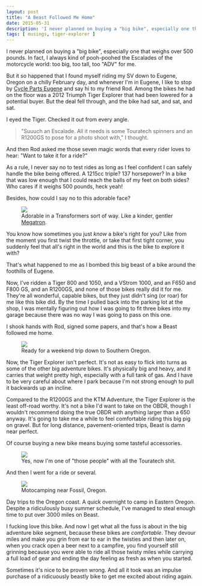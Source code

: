 ```yaml
---
layout: post
title: "A Beast Followed Me Home"
date: 2015-05-31
description: 'I never planned on buying a "big bike", especially one that weighs over 500 pounds. In fact, I always kind of pooh-poohed the Escalades of the motorcycle world: too big, too tall, too "ADV" for me.'
tags: [ musings, tiger-explorer ]
---
```


<p class="intro"><span class="dropcap">I</span> never planned on buying a "big bike", especially one that weighs over 500 pounds. In fact, I always kind of pooh-poohed the Escalades of the motorcycle world: too big, too tall, too "ADV" for me.</p>

But it so happened that I found myself riding my SV down to Eugene, Oregon on a chilly February day, and whenever I'm in Eugene, I like to stop by <a href="https://www.facebook.com/cyclepartseugene">Cycle Parts Eugene</a> and say hi to my friend Rod. Among the bikes he had on the floor was a 2012 Triumph Tiger Explorer that had been lowered for a potential buyer. But the deal fell through, and the bike had sat, and sat, and sat.

I eyed the Tiger. Checked it out from every angle.

<blockquote>"Suuuch an Escalade. All it needs is some Touratech spinners and an R1200GS to pose for a photo shoot with," I thought.</blockquote>

And then Rod asked me those seven magic words that every rider loves to hear: "Want to take it for a ride?"

As a rule, I never say no to test rides as long as I feel confident I can safely handle the bike being offered. A 1215cc triple? 137 horsepower? In a bike that was low enough that I could reach the balls of my feet on both sides? Who cares if it weighs 500 pounds, heck yeah!

Besides, how could I say no to this adorable face?

<figure>
<a href="http://tbolt.smugmug.com/Motorcycles/Beast/i-NptMTKT/0/O/IMG_20150131_110552.jpg"><img src="http://tbolt.smugmug.com/Motorcycles/Beast/i-NptMTKT/0/L/IMG_20150131_110552-L.jpg"></a>
<figcaption>Adorable in a Transformers sort of way. Like a kinder, gentler <a href="https://en.wikipedia.org/wiki/Megatron">Megatron</a>.</figcaption>
</figure>

You know how sometimes you just *know* a bike's right for you? Like from the moment you first twist the throttle, or take that first tight corner, you suddenly feel that all's right in the world and this is the bike to explore it with?

That's what happened to me as I bombed this big beast of a bike around the foothills of Eugene.

Now, I've ridden a Tiger 800 and 1050, and a VStrom 1000, and an F650 and F800 GS, and an R1200GS, and none of those bikes really did it for me. They're all wonderful, capable bikes, but they just didn't sing (or roar) for me like this bike did. By the time I pulled back into the parking lot at the shop, I was mentally figuring out how I was going to fit three bikes into my garage because there was no way I was going to pass on this one.

I shook hands with Rod, signed some papers, and that's how a Beast followed me home.

<figure>
<a href="http://tbolt.smugmug.com/Motorcycles/Beast/i-5xbGBp6/0/O/IMG_20150320_092031~2.jpg"><img src="http://tbolt.smugmug.com/Motorcycles/Beast/i-5xbGBp6/0/L/IMG_20150320_092031~2-L.jpg"></a>
<figcaption>Ready for a weekend trip down to Southern Oregon.</figcaption>
</figure>

Now, the Tiger Explorer isn't perfect. It's not as easy to flick into turns as some of the other big adventure bikes. It's physically big and heavy, and it carries that weight pretty high, especially with a full tank of gas. And I have to be very careful about where I park because I'm not strong enough to pull it backwards up an incline.

Compared to the R1200GS and the KTM Adventure, the Tiger Explorer is the least off-road worthy. It's not a bike I'd want to take on the OBDR, though I wouldn't recommend doing the true OBDR with anything larger than a 650 anyway. It's going to take me a while to feel comfortable riding this big pig on gravel. But for long distance, pavement-oriented trips, Beast is damn near perfect.

Of course buying a new bike means buying some tasteful accessories.

<figure>
<a href="http://tbolt.smugmug.com/Motorcycles/Beast/i-jq3jV3K/0/O/IMG_20150410_125925.jpg"><img src="http://tbolt.smugmug.com/Motorcycles/Beast/i-jq3jV3K/0/L/IMG_20150410_125925-L.jpg"></a>
<figcaption>Yes, now I'm one of "those people" with all the Touratech shit.</figcaption>
</figure>

And then I went for a ride or several.

<figure>
<a href=""><img src="http://tbolt.smugmug.com/Motorcycles/Beast/i-9NK4rSN/0/L/IMG_20150503_103613-L.jpg"></a>
<figcaption>Motocamping near Fossil, Oregon.</figcaption>
</figure>

Day trips to the Oregon coast. A quick overnight to camp in Eastern Oregon. Despite a ridiculously busy summer schedule, I've managed to steal enough time to put over 3000 miles on Beast.

I fucking love this bike. And now I get what all the fuss is about in the big adventure bike segment, because these bikes are *comfortable*. They devour miles and make you grin from ear to ear in the twisties and then later on, when you crack open a beer next to a campfire, you find yourself still grinning because you were able to ride all those twisty miles while carrying a full load of gear and ending the day feeling as fresh as when you started.

Sometimes it's nice to be proven wrong. And all it took was an impulse purchase of a ridicuously beastly bike to get me excited about riding again.
